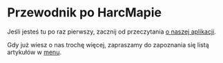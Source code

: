 # Przewodnik po HarcMapie

Jeśli jesteś tu po raz pierwszy, zacznij od przeczytania [o naszej aplikacji](https://harcmap.pl/).

Gdy już wiesz o nas trochę więcej, zapraszamy do zapoznania się listą artykułów w <a style="text-decoration: underline; cursor: pointer;" onclick="document.querySelector('.close .sidebar-toggle-button').click()">menu</a>.
